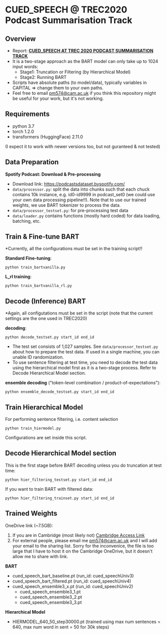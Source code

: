 CUED_SPEECH @ TREC2020 Podcast Summarisation Track
=====================================================
 
Overview
--------------------------------------
- Report: [**CUED_SPEECH AT TREC 2020 PODCAST SUMMARISATION TRACK**](https://arxiv.org/abs/2012.02535)
- It is a two-stage approach as the BART model can only take up to 1024 input words:
	- Stage1: Truncation or Filtering (by Hierarchical Model)
	- Stage2: Running BART
- Scripts have absolute paths (to model/data), typically variables in CAPITAL => change them to your own paths.
- Feel free to email <pm574@cam.ac.uk> if you think this repository might be useful for your work, but it's not working. 	

Requirements
--------------------------------------
- python 3.7
- torch 1.2.0
- transformers (HuggingFace) 2.11.0

(I expect it to work with newer versions too, but not guranteed & not tested)

Data Preparation
--------------------------------------
**Spotify Podcast: Download & Pre-processing**

- Download link: <https://podcastsdataset.byspotify.com/>
- ```data/processor.py```: split the data into chunks such that each chuck contains 10k instance, e.g. id0-id9999 in podcast_set0 (we could use your own data processing pipeline!!). Note that to use our trained weights, we use BART tokenizer to process the data.
- ```data/processor_testset.py```: for pre-processing test data
- ```data/loader.py``` contains functions (mostly hard coded) for data loading, batching, etc.

Train & Fine-tune BART 
--------------------------------------
*Currently, all the configurations must be set in the training script!!

**Standard Fine-tuning**:

    python train_bartvanilla.py

**L_rl training**:

	python train_bartvanilla_rl.py

Decode (Inference) BART
--------------------------------------
*Again, all configutations must be set in the script (note that the current settings are the one used in TREC2020)

**decoding**:

    python decode_testset.py start_id end_id
    
- The test set consists of 1,027 samples. See ```data/processor_testset.py``` about how to prepare the test data. If used in a single machine, you can unable ID randomization.
- To use sentence filtering at test time, you need to decode the test data using the hierarchical model first as it is a two-stage process. Refer to Decode Hierarchical Model section.

**ensemble decoding** ("token-level combination / product-of-expectations"):

    python ensemble_decode_testset.py start_id end_id
    
 
    
Train Hierarchical Model
--------------------------------------
For performing sentence filtering, i.e. content selection


    python train_hiermodel.py

Configurations are set inside this script.

Decode Hierarchical Model section 
--------------------------------------
This is the first stage before BART decoding unless you do truncation at test time:

	python hier_filtering_testset.py start_id end_id

If you want to train BART with filtered data:

	python hier_filtering_trainset.py start_id end_id

Trained Weights
-----------------------------------------
OneDrive link (~7.5GB): 
1. If you are in Cambridge (most likely not) [Cambridge Access Link](https://universityofcambridgecloud-my.sharepoint.com/:u:/g/personal/pm574_cam_ac_uk/EWzdmdaYVJdDpzxpvXX6KRUBnQvbmZBbhpSQQ2F-vXJlqg)
2. For external people, please email me <pm574@cam.ac.uk> and I will add your email to the sharing list. 
Sorry for the inconvenice, the file is too large that I have to host it on the Cambridge OneDrive, but it doesn't allow me to share with link.  

**BART**

- cued\_speech\_bart\_baseline.pt (run\_id: cued\_speechUniv3)
- cued\_speech\_bart\_filtered.pt (run\_id: cued\_speechUniv4)
- cued\_speech\_ensemble3\_x.pt (run\_id: cued\_speechUniv2)
	- cued\_speech\_ensemble3_1.pt
	- cued\_speech\_ensemble3_2.pt
	- cued\_speech\_ensemble3_3.pt

**Hierarchical Model**

- HIERMODEL\_640\_50\_step30000.pt (trained using max num sentences = 640, max num word in sent = 50 for 30k steps)
